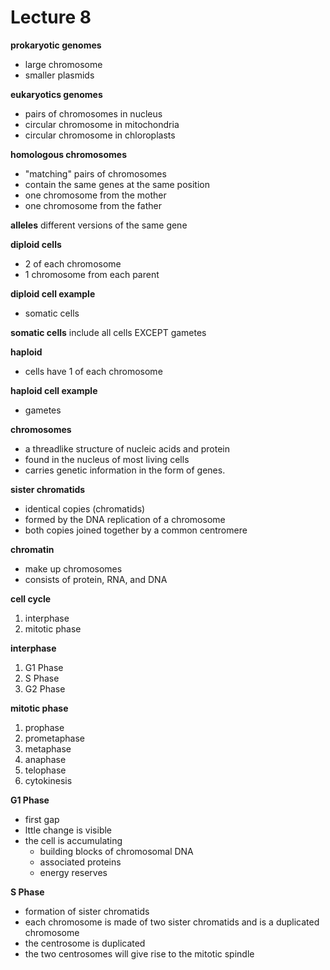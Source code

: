 # Lecture 8

**prokaryotic genomes**
- large chromosome
- smaller plasmids


**eukaryotics genomes**
- pairs of chromosomes in nucleus
- circular chromosome in mitochondria
- circular chromosome in chloroplasts

**homologous chromosomes**
- "matching" pairs of chromosomes
- contain the same genes at the same position
- one chromosome from the mother
- one chromosome from the father

**alleles**
different versions of the same gene

**diploid cells**
- 2 of each chromosome
- 1 chromosome from each parent

**diploid cell example**
- somatic cells

**somatic cells**
include all cells EXCEPT gametes

**haploid**
- cells have 1 of each chromosome

**haploid cell example**
- gametes

**chromosomes**  
- a threadlike structure of nucleic acids and protein 
- found in the nucleus of most living cells
- carries genetic information in the form of genes.

**sister chromatids**  
- identical copies (chromatids) 
- formed by the DNA replication of a chromosome
- both copies joined together by a common centromere

**chromatin**
- make up chromosomes
- consists of protein, RNA, and DNA

**cell cycle**  
1. interphase
2. mitotic phase

**interphase**  
1. G1 Phase
2. S Phase
3. G2 Phase

**mitotic phase**  
1. prophase
2. prometaphase
3. metaphase
4. anaphase
5. telophase
6. cytokinesis

**G1 Phase**  
- first gap
- lttle change is visible
- the cell is accumulating 
    - building blocks of chromosomal DNA
    - associated proteins
    - energy reserves

**S Phase**  
- formation of sister chromatids
- each chromosome is made of two sister chromatids and is a duplicated chromosome
- the centrosome is duplicated
- the two centrosomes will give rise to the mitotic spindle



